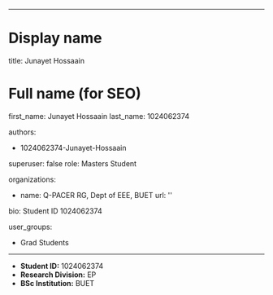 
---
# Display name
title: Junayet Hossaain

# Full name (for SEO)
first_name: Junayet Hossaain
last_name:  1024062374

authors:
  - 1024062374-Junayet-Hossaain

superuser: false
role: Masters Student

organizations:
  - name: Q-PACER RG, Dept of EEE, BUET
    url: ''

bio: Student ID 1024062374

user_groups:
  - Grad Students
---

* **Student ID:** 1024062374
* **Research Division:** EP
* **BSc Institution:** BUET
